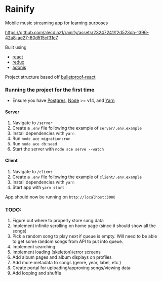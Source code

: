 # Rainify
Mobile music streaming app for learning purposes

https://github.com/alecdiaz1/rainify/assets/23247241/f2d523da-1396-42a8-ae27-80d515cf31c7

Built using 
- [react](https://reactjs.org/)
- [redux](https://redux-toolkit.js.org/)
- [adonis](https://adonisjs.com/)

Project structure based off [bulletproof-react](https://github.com/alan2207/bulletproof-react)

### Running the project for the first time
- Ensure you have [Postgres](https://www.postgresql.org/download/),
[Node](https://nodejs.org/en/) >= v14, and [Yarn](https://yarnpkg.com/getting-started/install)

#### Server
1. Navigate to `/server`
2. Create a `.env` file following the example of `server/.env.example`
3. Install dependencies with `yarn`
4. Run `node ace migration:run`
5. Run `node ace db:seed`
6. Start the server with `node ace serve --watch`


#### Client
1. Navigate to `/client`
2. Create a `.env` file following the example of `client/.env.example`
3. Install dependencies with `yarn`
4. Start app with `yarn start`

App should now be running on `http://localhost:3000`


### TODO:
1. Figure out where to properly store song data
2. Implement infinite scrolling on home page (since it should show all the songs)
3. Pick a random song to play next if queue is empty. Will need to
be able to get some random songs from API to put into queue.
4. Implement searching
5. Implement loading (skeleton)/error screens
6. Add album pages and album displays on profiles
7. Add more metadata to songs (genre, year, label, etc.)
8. Create portal for uploading/approving songs/viewing data
9. Add looping and shuffle
